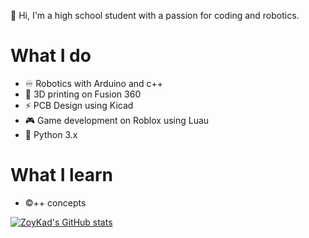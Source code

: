 👋 Hi, I'm a high school student with a passion for coding and robotics.
# What I do
- ♾️ Robotics with Arduino and c++
- 👾 3D printing on Fusion 360
- ⚡ PCB Design using Kicad
- 🎮 Game development on Roblox using Luau
- 🐍 Python 3.x
# What I learn
- ©️++ concepts


[![ZoyKad's GitHub stats](https://github-readme-stats.vercel.app/api?username=zoykad&theme=tokyonight&show_icons=true)](https://github.com/anuraghazra/github-readme-stats)
